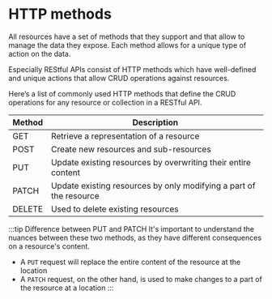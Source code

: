 # HTTP methods

All resources have a set of methods that they support and that allow to manage the data they expose.
Each method allows for a unique type of action on the data.

Especially REStful APIs consist of HTTP methods which have well-defined and unique actions
that allow CRUD operations against resources.

Here’s a list of commonly used HTTP methods
that define the CRUD operations for any resource or collection in a RESTful API.

| Method | Description |
| ------ | ---------- |
| GET    | Retrieve a representation of a resource                            |
| POST   | Create new resources and sub-resources                             |
| PUT    | Update existing resources by overwriting their entire content      |
| PATCH  | Update existing resources by only modifying a part of the resource |
| DELETE | Used to delete existing resources                                  |

:::tip Difference between PUT and PATCH
It's important to understand the nuances between these two methods, as they have different consequences on a resource's content.
- A `PUT` request will replace the entire content of the resource at the location
- A `PATCH` request, on the other hand, is used to make changes to a part of the resource at a location
:::
